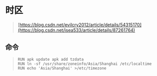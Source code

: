 # 时区

> [https://blog.csdn.net/evilcry2012/article/details/54315170](https://blog.csdn.net/isea533/article/details/87261764)

## 命令

> ```
> RUN apk update apk add tzdata
> RUN ln -sf /usr/share/zoneinfo/Asia/Shanghai /etc/localtime
> RUN echo 'Asia/Shanghai' >/etc/timezone
> ```



